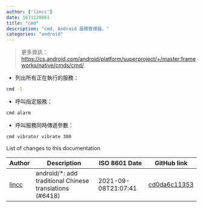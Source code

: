 ```yaml
---
author: ['lincc']
date: 1631128061
title: "cmd"
description: "cmd, Android 服務管理器。"
categories: "android"
---
```

> 更多資訊：<https://cs.android.com/android/platform/superproject/+/master:frameworks/native/cmds/cmd/>.

- 列出所有正在執行的服務：

```bash
cmd -l
```

- 呼叫指定服務：

```bash
cmd alarm
```

- 呼叫服務同時傳遞參數：

```bash
cmd vibrator vibrate 300
```
List of changes to this documentation


Author | Description | ISO 8601 Date | GitHub link
------|-----|-----|-----
[lincc](mailto:46962923+blueskyson@users.noreply.github.com) | android/*: add traditional Chinese translations (#6418) | 2021-09-08T21:07:41 | [cd0da6c11353](https://github.com/tldr-pages/tldr/commit/cd0da6c1135366585c048471a469c037f0d77a06)

